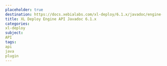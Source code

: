 ```yaml
---
placeholder: true
destination: https://docs.xebialabs.com/xl-deploy/6.1.x/javadoc/engine-api/index.html
title: XL Deploy Engine API Javadoc 6.1.x
categories:
xl-deploy
subject:
API
tags:
api
java
plugin
---
```

